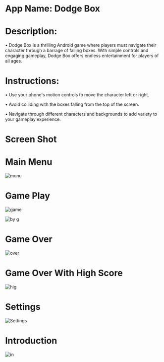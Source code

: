 # App Name: Dodge Box  



# Description:

• Dodge Box is a thrilling Android game where players must navigate their 
character through a barrage of falling boxes. With simple controls and engaging 
gameplay, Dodge Box offers endless entertainment for players of all ages. 

# Instructions: 

• Use your phone's motion controls to move the character left or right.

• Avoid colliding with the boxes falling from the top of the screen. 

• Navigate through different characters and backgrounds to add variety to your 
gameplay experience.


# Screen Shot


# Main Menu

![munu](https://github.com/DTharindu04/DodgeBox/assets/162688317/17fa03c0-55b3-4b1a-98b2-43e5611748eb)

# Game Play

![game](https://github.com/DTharindu04/DodgeBox/assets/162688317/5b93435a-af85-4615-8b65-5f43d582539f)

![by g](https://github.com/DTharindu04/DodgeBox/assets/162688317/6ee247b9-1293-4984-b9fb-b5c8280a25d2)

# Game Over

![over](https://github.com/DTharindu04/DodgeBox/assets/162688317/d9986944-aa07-4329-93e7-2e9ec6d13ee9)

# Game Over With High Score

![hig](https://github.com/DTharindu04/DodgeBox/assets/162688317/2c3660ef-11b3-49d2-a051-3ec27547a290)

# Settings

![Settings](https://github.com/DTharindu04/DodgeBox/assets/162688317/40c664ba-f902-4094-b9ad-39132eeadf71)

# Introduction

![in](https://github.com/DTharindu04/DodgeBox/assets/162688317/538d774a-7653-4b54-aecc-3b4a793c7d1c)
